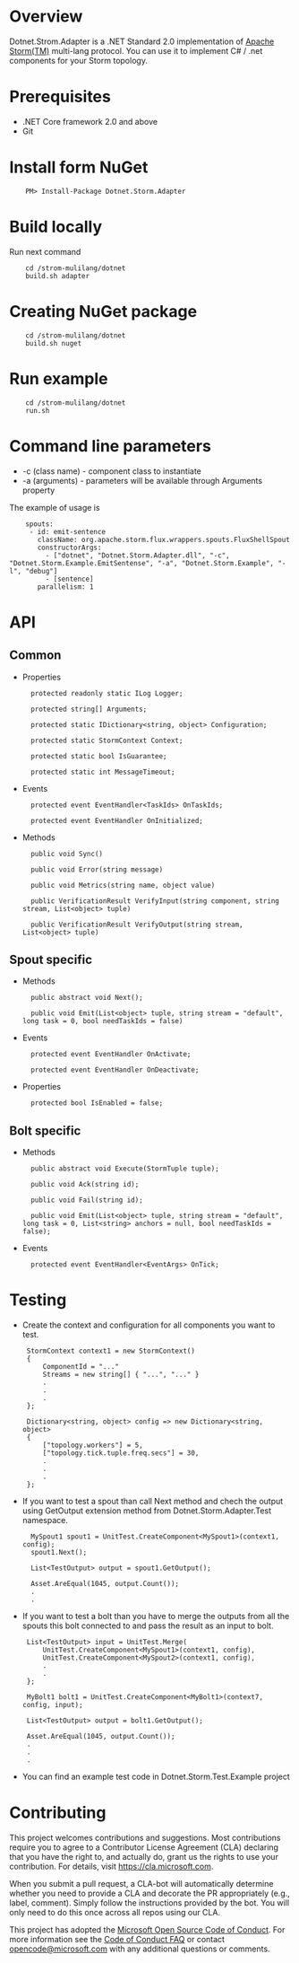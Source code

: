 Overview
========
Dotnet.Strom.Adapter is a .NET Standard 2.0 implementation of [Apache Storm(TM)](http://storm.apache.org/) multi-lang protocol. You can use it to implement C# / .net components for your Storm topology. 

Prerequisites
========
 
* .NET Core framework 2.0 and above
* Git

Install form NuGet
========
		PM> Install-Package Dotnet.Storm.Adapter

Build locally
========
Run next command

		cd /strom-mulilang/dotnet
		build.sh adapter

Creating NuGet package
========

		cd /strom-mulilang/dotnet
		build.sh nuget

Run example
========

		cd /strom-mulilang/dotnet
		run.sh

Command line parameters
========

* -c (class name) - component class to instantiate
* -a (arguments) - parameters will be available through Arguments property

The example of usage is 

		spouts:
		 - id: emit-sentence
		   className: org.apache.storm.flux.wrappers.spouts.FluxShellSpout
		   constructorArgs:
			 - ["dotnet", "Dotnet.Storm.Adapter.dll", "-c", "Dotnet.Storm.Example.EmitSentense", "-a", "Dotnet.Storm.Example", "-l", "debug"]
			 - [sentence]
		   parallelism: 1

API
========

## Common
- Properties

		protected readonly static ILog Logger;

		protected string[] Arguments;

		protected static IDictionary<string, object> Configuration;

		protected static StormContext Context;

		protected static bool IsGuarantee;

		protected static int MessageTimeout;
			
- Events

		protected event EventHandler<TaskIds> OnTaskIds;

		protected event EventHandler OnInitialized;

- Methods

		public void Sync()

		public void Error(string message)

		public void Metrics(string name, object value)

		public VerificationResult VerifyInput(string component, string stream, List<object> tuple)

		public VerificationResult VerifyOutput(string stream, List<object> tuple)

## Spout specific
- Methods

		public abstract void Next();

		public void Emit(List<object> tuple, string stream = "default", long task = 0, bool needTaskIds = false)

- Events

		protected event EventHandler OnActivate;

		protected event EventHandler OnDeactivate;

- Properties

		protected bool IsEnabled = false;

## Bolt specific
- Methods

		public abstract void Execute(StormTuple tuple);

		public void Ack(string id);

		public void Fail(string id);

		public void Emit(List<object> tuple, string stream = "default", long task = 0, List<string> anchors = null, bool needTaskIds = false);

- Events

		protected event EventHandler<EventArgs> OnTick;

Testing
========

 - Create the context and configuration for all components you want to test.

		StormContext context1 = new StormContext()
		{
			ComponentId = "..."
			Streams = new string[] { "...", "..." }
			.
			.
			.
		};

		Dictionary<string, object> config => new Dictionary<string, object>
		{
			["topology.workers"] = 5,
			["topology.tick.tuple.freq.secs"] = 30,
			.
			.
			.
		};
		

- If you want to test a spout than call Next method and chech the output using GetOutput extension method from Dotnet.Storm.Adapter.Test namespace.

		MySpout1 spout1 = UnitTest.CreateComponent<MySpout1>(context1, config);
		spout1.Next();

		List<TestOutput> output = spout1.GetOutput();

		Asset.AreEqual(1045, output.Count());
		.
		.

 - If you want to test a bolt than you have to merge the outputs from all the spouts this bolt connected to and pass the result as an input to bolt.

		List<TestOutput> input = UnitTest.Merge(
			UnitTest.CreateComponent<MySpout1>(context1, config),
			UnitTest.CreateComponent<MySpout2>(context1, config),
			.
			.
		};

		MyBolt1 bolt1 = UnitTest.CreateComponent<MyBolt1>(context7, config, input);

		List<TestOutput> output = bolt1.GetOutput();

		Asset.AreEqual(1045, output.Count());
		.
		.
		.
		
 - You can find an example test code in Dotnet.Storm.Test.Example project 

# Contributing

This project welcomes contributions and suggestions.  Most contributions require you to agree to a
Contributor License Agreement (CLA) declaring that you have the right to, and actually do, grant us
the rights to use your contribution. For details, visit https://cla.microsoft.com.

When you submit a pull request, a CLA-bot will automatically determine whether you need to provide
a CLA and decorate the PR appropriately (e.g., label, comment). Simply follow the instructions
provided by the bot. You will only need to do this once across all repos using our CLA.

This project has adopted the [Microsoft Open Source Code of Conduct](https://opensource.microsoft.com/codeofconduct/).
For more information see the [Code of Conduct FAQ](https://opensource.microsoft.com/codeofconduct/faq/) or
contact [opencode@microsoft.com](mailto:opencode@microsoft.com) with any additional questions or comments.
